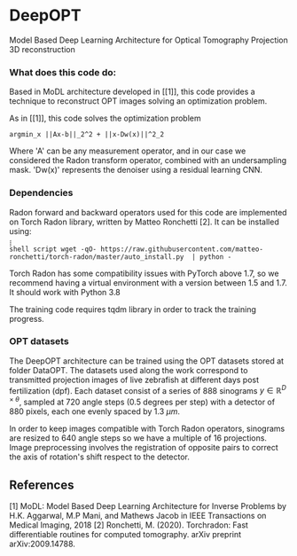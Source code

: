 # DeepOPT
Model Based Deep Learning Architecture for Optical Tomography Projection 3D reconstruction

### What does this code do:

Based in MoDL architecture developed in [[1]], this code provides a technique to reconstruct OPT images solving an optimization problem.

As in [[1]], this code solves the optimization problem 

    argmin_x ||Ax-b||_2^2 + ||x-Dw(x)||^2_2

Where 'A' can be any measurement operator, and in our case we considered the Radon transform operator, combined with an undersampling mask. 'Dw(x)' represents the denoiser using a residual learning CNN.

### Dependencies

Radon forward and backward operators used for this code are implemented on Torch Radon library, written by Matteo Ronchetti [2]. It can be installed using:

́́́́`shell script
wget -qO- https://raw.githubusercontent.com/matteo-ronchetti/torch-radon/master/auto_install.py  | python -`

Torch Radon has some compatibility issues with PyTorch above 1.7, so we recommend having a virtual environment with a version between 1.5 and 1.7. It should work with Python 3.8

The training code requires tqdm library in order to track the training progress. 

### OPT datasets

The DeepOPT architecture can be trained using the OPT datasets stored at folder DataOPT. The datasets used along the work correspond to transmitted projection images of live zebrafish at different days post fertilization (dpf). Each dataset consist of a series of 888 sinograms $y \in \mathbb{R}^{D\times\theta}$, sampled at 720 angle steps (0.5 degrees per step) with a detector of 880 pixels, each one evenly spaced by 1.3 $\mu m$.

In order to keep images compatible with Torch Radon operators, sinograms are resized to 640 angle steps so we have a multiple of 16 projections. Image preprocessing involves the registration of opposite pairs to correct the axis of rotation's shift respect to the detector. 


## References
<a id="1">[1]</a>
MoDL: Model Based Deep Learning Architecture for Inverse Problems  by H.K. Aggarwal, M.P Mani, and Mathews Jacob in IEEE Transactions on Medical Imaging, 2018 
<a id="2">[2]</a>
Ronchetti, M. (2020). Torchradon: Fast differentiable routines for computed tomography. arXiv preprint arXiv:2009.14788.